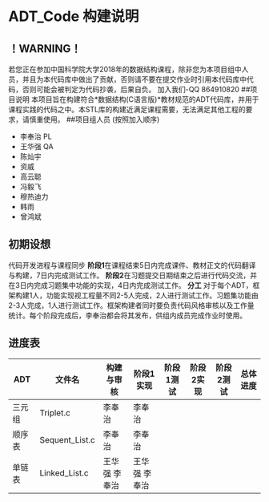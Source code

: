 # ADT_Code 构建说明
！WARNING！
--
若您正在参加中国科学院大学2018年的数据结构课程，除非您为本项目组中人员，并且为本代码库中做出了贡献，否则请不要在提交作业时引用本代码库中代码，否则可能会被判定为代码抄袭，后果自负。
加入我们-QQ 864910820
##项目说明
本项目旨在构建符合*数据结构(C语言版)*教材规范的ADT代码库，并用于课程实践的代码之中。本STL库的构建近满足课程需要，无法满足其他工程的要求，请慎重使用。
##项目组人员
(按照加入顺序)
- 李奉治 PL
- 王华强 QA
- 陈灿宇
- 资威
- 高云聪
- 冯毅飞
- 穆热迪力
- 韩雨
- 曾鸿斌

初期设想
--
代码开发进程与课程同步
**阶段1**在课程结束5日内完成课件、教材正文的代码翻译与构建，7日内完成测试工作。
**阶段2**在习题提交日期结束之后进行代码交流，并在3日内完成习题集中功能的实现，4日内完成测试工作。
**分工**
对于每个ADT，框架构建1人，功能实现视工程量不同2-5人完成，2人进行测试工作。习题集功能由2-3人完成，1人进行测试工作。框架构建者同时要负责代码风格审核以及工作量统计。每个阶段完成后，李奉治都会将其发布，供组内成员完成作业时使用。

进度表
--
|ADT|文件名|构建与审核|阶段1实现|阶段1测试|阶段2实现|阶段2测试|总体进度|
|---|-----|--------|--------|--------|--------|--------|------|
|三元组|Triplet.c|李奉治|李奉治||||||
|顺序表|Sequent_List.c|李奉治|李奉治||||||
|单链表|Linked_List.c|王华强 李奉治|王华强 李奉治||||||

